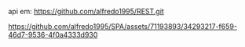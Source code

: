 api em: https://github.com/alfredo1995/REST.git

https://github.com/alfredo1995/SPA/assets/71193893/34293217-f659-46d7-9536-4f0a4333d930

